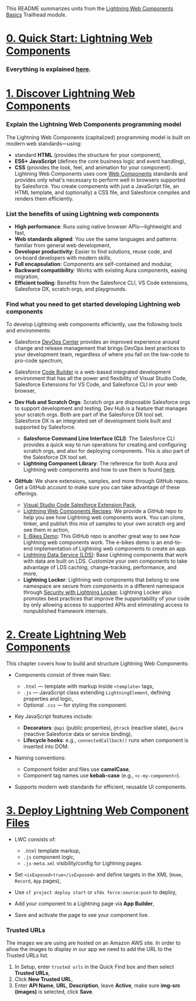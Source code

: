 This README summarizes  units from the [Lightning Web Components Basics](https://trailhead.salesforce.com/content/learn/modules/lightning-web-components-basics) Trailhead module.

# [0. Quick Start: Lightning Web Components](https://trailhead.salesforce.com/content/learn/projects/quick-start-lightning-web-components)

### Everything is explained [here](https://github.com/98Miquelle11/Salesforce/blob/main/DeveloperBeginnerTrail/LightningWebComponentsBasics/QuickStartLightningWebComponents/README.md).

# [1. Discover Lightning Web Components](https://trailhead.salesforce.com/content/learn/modules/lightning-web-components-basics/discover-lightning-web-components?trail_id=force_com_dev_beginner)

### Explain the Lightning Web Components programming model
The Lightning Web Components (capitalized) programming model is built on modern web standards—using:
* standard **HTML** (provides the structure for your component),
* **ES6+ JavaScript** (defines the core business logic and event handling),
* **CSS** (provides the look, feel, and animation for your component).
Lightning Web Components uses core [Web Components](https://github.com/WICG/webcomponents) standards and provides only what's necessary to perform well in browsers supported by Salesforce. You create components with just a JavaScript file, an HTML template, and (optionally) a CSS file, and Salesforce compiles and renders them efficiently.

### List the benefits of using Lightning web components
* **High performance**: Runs using native browser APIs—lightweight and fast,
* **Web standards aligned**: You use the same languages and patterns familiar from general web development,
* **Developer productivity**: Easier to find solutions, reuse code, and on‑board developers with modern skills,
* **Full encapsulation**: Components are self-contained and modular,
* **Backward compatibility**: Works with existing Aura components, easing migration,
* **Efficient tooling**: Benefits from the Salesforce CLI, VS Code extensions, Salesforce DX, scratch orgs, and playgrounds.

### Find what you need to get started developing Lightning web components
To develop Lightning web components efficiently, use the following tools and environments:
* Salesforce [DevOps Center](https://help.salesforce.com/s/articleView?id=platform.devops_center_overview.htm&type=5) provides an improved experience around change and release management that brings DevOps best practices to your development team, regardless of where you fall on the low-code to pro-code spectrum,
* Salesforce [Code Builder](https://developer.salesforce.com/docs/platform/code-builder/guide/codebuilder-overview.html) is a web-based integrated development environment that has all the power and flexibility of Visual Studio Code, Salesforce Extensions for VS Code, and Salesforce CLI in your web browser,
* **Dev Hub and Scratch Orgs**: Scratch orgs are disposable Salesforce orgs to support development and testing. Dev Hub is a feature that manages your scratch orgs. Both are part of the Salesforce DX tool set. Salesforce DX is an integrated set of development tools built and supported by Salesforce.

  * **Salesforce Command Line Interface (CLI)**: The Salesforce CLI provides a quick way to run operations for creating and configuring scratch orgs, and also for deploying components. This is also part of the Salesforce DX tool set.
  * **Lightning Component Library**: The reference for both Aura and Lightning web components and how to use them is found [here](https://developer.salesforce.com/docs/component-library/overview/components).

* **GitHub**: We share extensions, samples, and more through GitHub repos. Get a GitHub account to make sure you can take advantage of these offerings.

  * [Visual Studio Code Salesforce Extension Pack](https://marketplace.visualstudio.com/items?itemName=salesforce.salesforcedx-vscode),
  * [Lightning Web Components Recipes](https://github.com/trailheadapps/lwc-recipes): We provide a GitHub repo to help you see how Lightning web components work. You can clone, tinker, and publish this mix of samples to your own scratch org and see them in action,
  * [E-Bikes Demo](https://github.com/trailheadapps/ebikes-lwc): This GitHub repo is another great way to see how Lightning web components work. The e-bikes demo is an end-to-end implementation of Lightning web components to create an app.
  * [Lightning Data Service (LDS)](https://developer.salesforce.com/docs/platform/lwc/guide/data-ui-api): Base Lightning components that work with data are built on LDS. Customize your own components to take advantage of LDS caching, change-tracking, performance, and more,
  * **Lightning Locker**: Lightning web components that belong to one namespace are secure from components in a different namespace through [Security with Lightning Locker](https://developer.salesforce.com/docs/platform/lightning-components-security/guide/locker-intro.html). Lightning Locker also promotes best practices that improve the supportability of your code by only allowing access to supported APIs and eliminating access to nonpublished framework internals.

 # [2. Create Lightning Web Components](https://trailhead.salesforce.com/content/learn/modules/lightning-web-components-basics/create-lightning-web-components)

This chapter covers how to build and structure Lightning Web Components:
* Components consist of three main files:

  * `.html` — template with markup inside `<template>` tags,
  * `.js` — JavaScript class extending `LightningElement`, defining properties and logic,
  * Optional `.css` — for styling the component.

* Key JavaScript features include:

  * **Decorators**: `@api` (public properties), `@track` (reactive state), `@wire` (reactive Salesforce data or service binding),
  * **Lifecycle hooks**: e.g., `connectedCallback()` runs when component is inserted into DOM.

* Naming conventions:

  * Component folder and files use **camelCase**,
  * Component tag names use **kebab-case** (e.g., `<c-my-component>`).

* Supports modern web standards for efficient, reusable UI components.

# [3. Deploy Lightning Web Component Files](https://trailhead.salesforce.com/content/learn/modules/lightning-web-components-basics/push-lightning-web-component-files)

* LWC consists of:

  * `.html` template markup,
  * `.js` component logic,
  * `.js-meta.xml` visibility/config for Lightning pages.

* Set `<isExposed>true</isExposed>` and define targets in the XML (`Home`, `Record`, `App` pages),
* Use `sf project deploy start` or `sfdx force:source:push` to deploy,
* Add your component to a Lightning page via **App Builder**,
* Save and activate the page to see your component live.

### Trusted URLs
The images we are using are hosted on an Amazon AWS site. In order to allow the images to display in our app we need to add the URL to the Trusted URLs list.
1. In Setup, enter `trusted urls` in the Quick Find box and then select **Trusted URLs**,
2. Click **New Trusted URL**,
3. Enter **API Name**, **URL**, **Description**, leave **Active**, make sure **img-src (images)** is selected, click **Save**.
